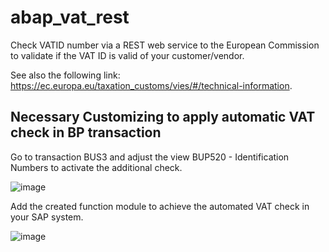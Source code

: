 # abap_vat_rest
Check VATID number via a REST web service to the European Commission to validate if the VAT ID is valid of your customer/vendor.

See also the following link:
<a href="https://ec.europa.eu/taxation_customs/vies/#/technical-information">https://ec.europa.eu/taxation_customs/vies/#/technical-information</a>.



## Necessary Customizing to apply automatic VAT check in BP transaction

Go to transaction BUS3 and adjust the view BUP520 - Identification Numbers to activate the additional check.

![image](https://github.com/user-attachments/assets/08f23200-08f3-41ff-88db-b8469ecf379d)

Add the created function module to achieve the automated VAT check in your SAP system.

![image](https://github.com/user-attachments/assets/d137ed70-56b7-4c4b-90e2-825d4ca0537d)
